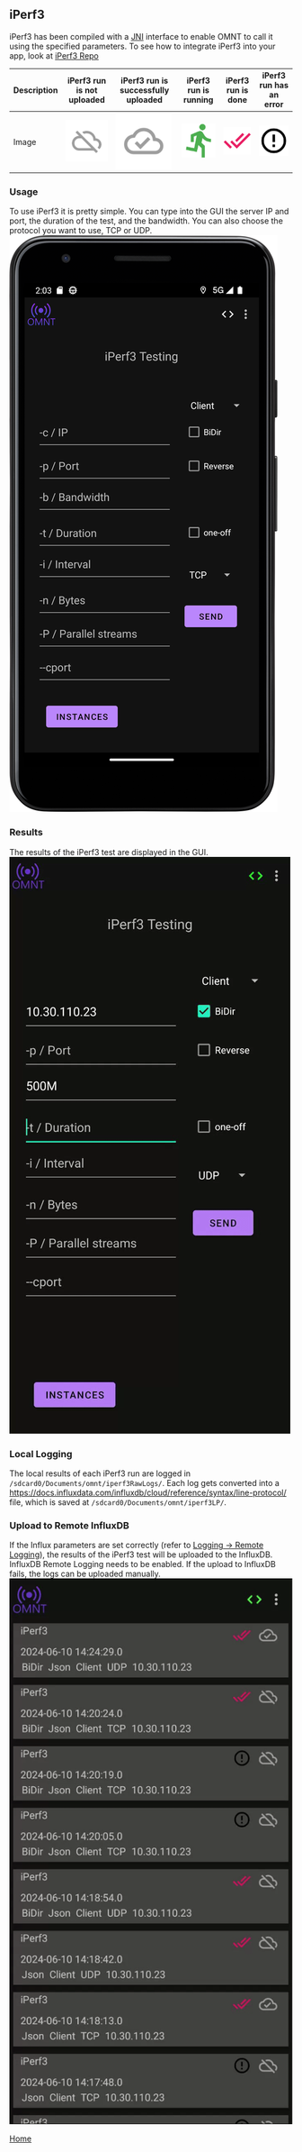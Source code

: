 ## iPerf3
iPerf3 has been compiled with a [JNI](https://developer.android.com/training/articles/perf-jni) interface to enable OMNT to call it using the specified parameters.
To see how to integrate iPerf3 into your app, look at [iPerf3 Repo](https://github.com/omnt/iperf)

| Description                                                                            | iPerf3 run is not uploaded                     | iPerf3 run is successfully uploaded                | iPerf3 run is running                                                   | iPerf3 run is done                                                    | iPerf3 run has an error                                                |
|----------------------------------------------------------------------------------------|------------------------------------------------|---------------------------------------------------|--------------------------------------------------------------------------|----------------------------------------------------------------------|--------------------------------------------------------------------------|
| Image                                                                                  | <img src="images/upload_fail.png" width="100"> | <img src="images/upload_success.png" width="100"> | <img src="/app/src/main/res/drawable/ic_directions_run.png" width="100"> | <img src="/app/src/main/res/drawable/ic_done_all.png" width="100"> | <img src="/app/src/main/res/drawable/ic_error_outline.png" width="100">  |


### Usage
To use iPerf3 it is pretty simple. 
You can type into the GUI the server IP and port, the duration of the test, and the bandwidth. 
You can also choose the protocol you want to use, TCP or UDP.
![iPerf3](images/iperf3.png)

### Results
The results of the iPerf3 test are displayed in the GUI.
![iPerf3_results](images/iPerf3_run_view.gif)

### Local Logging
The local results of each iPerf3 run are logged in `/sdcard0/Documents/omnt/iperf3RawLogs/`.
Each log gets converted into a https://docs.influxdata.com/influxdb/cloud/reference/syntax/line-protocol/ file, which is saved at `/sdcard0/Documents/omnt/iperf3LP/`.

### Upload to Remote InfluxDB
If the Influx parameters are set correctly (refer to [Logging -> Remote Logging](settings/logging.md)), the results of the iPerf3 test will be uploaded to the InfluxDB. 
InfluxDB Remote Logging needs to be enabled.
If the upload to InfluxDB fails, the logs can be uploaded manually.
![iPerf3_run_upload.gif](images/iPerf3_run_upload.gif)

[Home](OpenMobileNetworkToolkit.md)